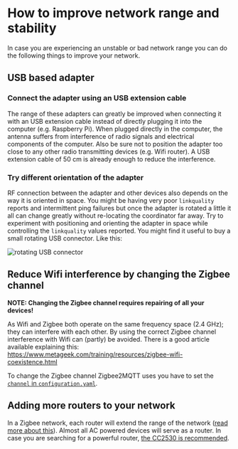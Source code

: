 ---
---
# How to improve network range and stability
In case you are experiencing an unstable or bad network range you can do the following things to improve your network.

## USB based adapter
### Connect the adapter using an USB extension cable
The range of these adapters can greatly be improved when connecting it with an USB extension
cable instead of directly plugging it into the computer (e.g. Raspberry Pi). When plugged directly in the computer, the antenna suffers from interference of radio signals and electrical components of the computer. Also be sure not to position the adapter too close
to any other radio transmitting devices (e.g. Wifi router). A USB extension cable of 50 cm is already enough to reduce the interference.

### Try different orientation of the adapter
RF connection between the adapter and other devices also depends on the way it is oriented in space. You might be having very poor `linkquality` reports and intermittent ping failures but once the adapter is rotated a little it all can change greatly without re-locating the coordinator far away. Try to experiment with positioning and orienting the adapter in space while controlling the `linkquality` values reported. You might find it useful to buy a small rotating USB connector. Like this:

![rotating USB connector](https://i.imgur.com/AI41Oxz.png)

## Reduce Wifi interference by changing the Zigbee channel
**NOTE: Changing the Zigbee channel requires repairing of all your devices!**

As Wifi and Zigbee both operate on the same frequency space (2.4 GHz); they can interfere with each other. By using the correct Zigbee channel interference with Wifi can (partly) be avoided. There is a good article available explaining this: https://www.metageek.com/training/resources/zigbee-wifi-coexistence.html

To change the Zigbee channel Zigbee2MQTT uses you have to set the [`channel` in `configuration.yaml`](../information/configuration.md).

## Adding more routers to your network
In a Zigbee network, each router will extend the range of the network ([read more about this](../information/zigbee_network.md)). Almost all AC powered devices will serve as a router. In case you are searching for a powerful router, [the CC2530 is recommended](./how_to_create_a_cc2530_router.md).

